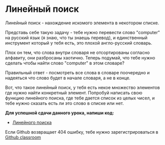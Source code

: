 # Линейный поиск  

Линейный поиск - нахождение искомого элемента в некотором списке.   

Представь себе такую задачу - тебе нужно перевести слово "computer" на русский язык (я знаю, что ты знаешь перевод), и единственный инструмент который у тебя есть, это плохой англо-русский словарь.   

Плох он тем, что слова внутри словаря не отсортированы согласно алфавиту, они разбросаны хаотично. Теперь подумай, что тебе нужно сделать чтобы найти слово "computer" в этом словаре?  

Правильный ответ - посмотреть все слова в словаре поочередно и надеяться что слово будет в начале словаря, а не в конце.  

Вот, что такое линейный поиск, у тебя есть некое множество элементов где нужно найти конкретный элемент. Попробуй написать свою функцию линейного поиска, где тебе дается список из целых чисел, и тебе нужно сказать есть ли это слово в списке или нет.   


**Для успешной сдачи данного урока, напиши код:**

- <a href="https://github.com/alem-classroom/student-algo-and-data-structures-${GITHUB_LOGIN}/tree/master/linear-search" class="repo-button">Линейного поиска</a>   


Если Github возвращает 404 ошибку, тебе нужно зарегистрироваться в <a href="https://classroom.github.com/a/C3CkZIsW">Github classroom</a>   